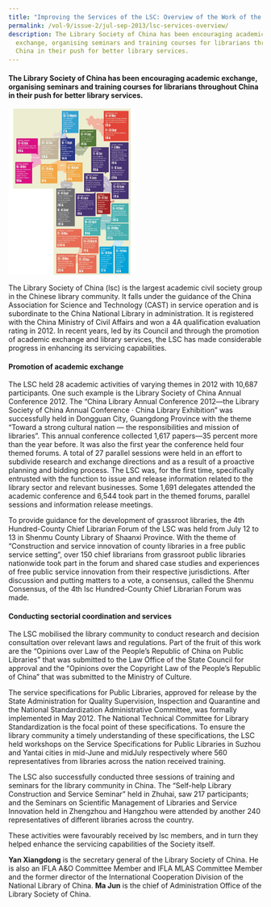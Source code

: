```yaml
---
title: "Improving the Services of the LSC: Overview of the Work of the LSC in 2012"
permalink: /vol-9/issue-2/jul-sep-2013/lsc-services-overview/
description: The Library Society of China has been encouraging academic
  exchange, organising seminars and training courses for librarians throughout
  China in their push for better library services.
---
```

#### The Library Society of China has been encouraging academic exchange, organising seminars and training courses for librarians throughout China in their push for better library services.


<img style="width: 50%;" src="/images/Vol%209%20Issue%202/Library%20Society%20of%20China/LSC_chart.jpg">


The Library Society of China (lsc) is the largest academic civil society group in the Chinese library community. It falls under the guidance of the China Association for Science and Technology (CAST) in service operation and is subordinate to the China National Library in administration. It is registered with the China Ministry of Civil Affairs and won a 4A qualification evaluation rating in 2012. In recent years, led by its Council and through the promotion of academic exchange and library services, the LSC has made considerable progress in enhancing its servicing capabilities.


#### **Promotion of academic exchange**

The LSC held 28 academic activities of varying themes in 2012 with 10,687 participants. One such example is the Library Society of China Annual Conference 2012. The “China Library Annual Conference 2012—the Library Society of China Annual Conference · China Library Exhibition” was successfully held in Dongguan City, Guangdong Province with the theme “Toward a strong cultural nation — the responsibilities and mission of libraries”. This annual conference collected 1,617 papers—35 percent more than the year before. It was also the first year the conference held four themed forums. A total of 27 parallel sessions were held in an effort to subdivide research and exchange directions and as a result of a proactive planning and bidding process. The LSC was, for the first time, specifically entrusted with the function to issue and release information related to the library sector and relevant businesses. Some 1,691 delegates attended the academic conference and 6,544 took part in the themed forums, parallel sessions and information release meetings.

To provide guidance for the development of grassroot libraries, the 4th Hundred-County Chief Librarian Forum of the LSC was held from July 12 to 13 in Shenmu County Library of Shaanxi Province. With the theme of “Construction and service innovation of county libraries in a free public service setting”, over 150 chief librarians from grassroot public libraries nationwide took part in the forum and shared case studies and experiences of free public service innovation from their respective jurisdictions. After discussion and putting matters to a vote, a consensus, called the Shenmu Consensus, of the 4th lsc Hundred-County Chief Librarian Forum was made.

#### **Conducting sectorial coordination and services**

The LSC mobilised the library community to conduct research and decision consultation over relevant laws and regulations. Part of the fruit of this work are the “Opinions over Law of the People’s Republic of China on Public Libraries” that was submitted to the Law Office of the State Council for approval and the “Opinions over the Copyright Law of the People’s Republic of China” that was submitted to the Ministry of Culture.

The service specifications for Public Libraries, approved for release by the State Administration for Quality Supervision, Inspection and Quarantine and the National Standardization Administrative Committee, was formally implemented in May 2012. The National Technical Committee for Library Standardization is the focal point of these specifications. To ensure the library community a timely understanding of these specifications, the LSC held workshops on the Service Specifications for Public Libraries in Suzhou and Yantai cities in mid-June and midJuly respectively where 560 representatives from libraries across the nation received training.

The LSC also successfully conducted three sessions of training and seminars for the library community in China. The “Self-help Library Construction and Service Seminar” held in Zhuhai, saw 217 participants; and the Seminars on Scientific Management of Libraries and Service Innovation held in Zhengzhou and Hangzhou were attended by another 240 representatives of different libraries across the country.

These activities were favourably received by lsc members, and in turn they helped enhance the servicing capabilities of the Society itself.


<div>
<b>Yan Xiangdong</b> is the secretary general of the Library Society of China. He is also an IFLA A&O Committee Member and IFLA MLAS Committee Member and the former director of the International Cooperation Division of the National Library of China. <b>Ma Jun</b> is the chief of Administration Office of the Library Society of China.
</div>